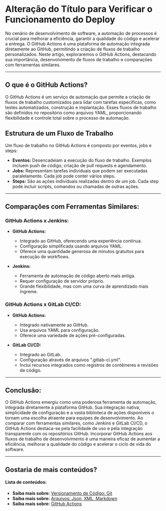# Alteração do Título para Verificar o Funcionamento do Deploy

No cenário de desenvolvimento de software, a automação de processos é crucial para melhorar a eficiência, garantir a qualidade do código e acelerar a entrega. O GitHub Actions é uma plataforma de automação integrada diretamente ao GitHub, permitindo a criação de fluxos de trabalho personalizados. Neste artigo, exploraremos o GitHub Actions, destacando sua importância, desenvolvimento de fluxos de trabalho e comparações com ferramentas similares.

***

## O que é o GitHub Actions?

O GitHub Actions é um serviço de automação que permite a criação de fluxos de trabalho customizados para lidar com tarefas específicas, como testes automatizados, construção e implantação. Esses fluxos de trabalho são definidos no repositório como arquivos YAML, proporcionando flexibilidade e controle total sobre o processo de automação.

## Estrutura de um Fluxo de Trabalho

Um fluxo de trabalho no GitHub Actions é composto por eventos, jobs e steps:

* **Eventos:** Desencadeiam a execução do fluxo de trabalho. Exemplos incluem push de código, criação de pull requests e agendamento.
* **Jobs:** Representam tarefas individuais que podem ser executadas paralelamente. Cada job pode conter vários steps.
* **Steps:** São as ações individuais realizadas dentro de um job. Cada step pode incluir scripts, comandos ou chamadas de outras ações.

***

## Comparações com Ferramentas Similares:

### GitHub Actions x Jenkins:

* **GitHub Actions:**
    * Integrado ao GitHub, oferecendo uma experiência contínua.
    * Configuração simplificada usando arquivos YAML.
    * Oferece uma quantidade generosa de minutos gratuitos para execução de workflows.

* **Jenkins:**
    * Ferramenta de automação de código aberto mais antiga.
    * Requer configuração de servidor próprio.
    * Grande flexibilidade, mas com uma curva de aprendizado mais íngreme.

### GitHub Actions x GitLab CI/CD:

* **GitHub Actions:**
    * Integrado nativamente ao GitHub.
    * Usa arquivos YAML para configuração.
    * Oferece uma variedade de ações pré-configuradas.

* **GitLab CI/CD:**
    * Integrado ao GitLab.
    * Configuração através de arquivos ".gitlab-ci.yml".
    * Inclui recursos integrados como registros de contêineres e revisões de código.

***

## Conclusão:

O GitHub Actions emergiu como uma poderosa ferramenta de automação, integrada diretamente à plataforma GitHub. Sua integração nativa, simplicidade de configuração e a vasta biblioteca de ações disponíveis o tornam uma escolha atraente para equipes de desenvolvimento. Ao comparar com ferramentas similares, como Jenkins e GitLab CI/CD, o GitHub Actions destaca-se pela facilidade de uso e pela integração transparente com os repositórios GitHub. Incorporar GitHub Actions aos fluxos de trabalho de desenvolvimento é uma maneira eficaz de aumentar a eficiência, melhorar a qualidade do código e acelerar o ciclo de vida do software.

***

## Gostaria de mais conteúdos?

#### Lista de conteúdos:

- **Saiba mais sobre:** [Versionamento de Código: Git](/)
- **Saiba mais sobre:** [Arquivos: Json, XML, Markdown](/JonielOliveira.github.io/arquivos.html)
- **Saiba mais sobre:** [GitHub Actions](/JonielOliveira.github.io/actions.html)





